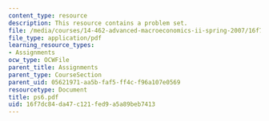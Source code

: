 ```yaml
---
content_type: resource
description: This resource contains a problem set.
file: /media/courses/14-462-advanced-macroeconomics-ii-spring-2007/16f7dc84da47c121fed9a5a89beb7413_ps6.pdf
file_type: application/pdf
learning_resource_types:
- Assignments
ocw_type: OCWFile
parent_title: Assignments
parent_type: CourseSection
parent_uid: 05621971-aa5b-faf5-ff4c-f96a107e0569
resourcetype: Document
title: ps6.pdf
uid: 16f7dc84-da47-c121-fed9-a5a89beb7413
---
```

